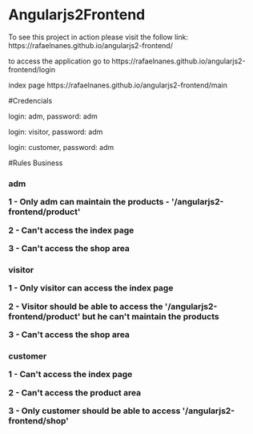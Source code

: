 # Angularjs2Frontend

<p>To see this project in action please visit the follow link: https://rafaelnanes.github.io/angularjs2-frontend/</p>

<p>to access the application go to https://rafaelnanes.github.io/angularjs2-frontend/login</p>

<p>index page https://rafaelnanes.github.io/angularjs2-frontend/main</p>

#Credencials
<p>login: adm, password: adm</p>

<p>login: visitor, password: adm</p>

<p>login: customer, password: adm</p>

#Rules Business

<h3>adm</hr>
<p>1 - Only adm can maintain the products - '/angularjs2-frontend/product'</p>
<p>2 - Can't access the index page</p>
<p>3 - Can't access the shop area</p>

<h3>visitor</hr>
<p>1 - Only visitor can access the index page </p>
<p>2 - Visitor should be able to access the '/angularjs2-frontend/product' but he can't maintain the products</p>
<p>3 - Can't access the shop area</p>

<h3>customer</hr>
<p>1 - Can't access the index page</p>
<p>2 - Can't access the product area</p>
<p>3 - Only customer should be able to access '/angularjs2-frontend/shop'</p>